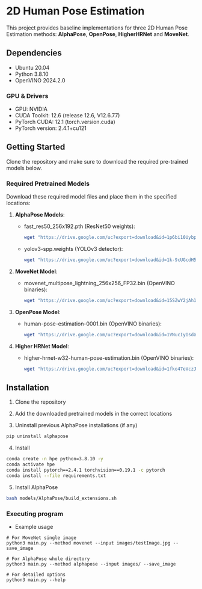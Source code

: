 # 2D Human Pose Estimation

This project provides baseline implementations for three 2D Human Pose Estimation methods: **AlphaPose**, **OpenPose**, **HigherHRNet** and **MoveNet**.

## Dependencies

- Ubuntu 20.04
- Python 3.8.10
- OpenVINO 2024.2.0

### GPU & Drivers
- GPU: NVIDIA
- CUDA Toolkit: 12.6 (release 12.6, V12.6.77)
- PyTorch CUDA: 12.1 (torch.version.cuda)
- PyTorch version: 2.4.1+cu121

##  Getting Started

Clone the repository and make sure to download the required pre-trained models below.

### Required Pretrained Models

Download these required model files and place them in the specified locations:

1. **AlphaPose Models**:
   - fast_res50_256x192.pth (ResNet50 weights):
     ```bash
     wget "https://drive.google.com/uc?export=download&id=1p6bi10UybpUIcq5D2XDsgQRLPJIr2RyI" -O models/AlphaPose/pretrained_models/fast_res50_256x192.pth
     ```
   - yolov3-spp.weights (YOLOv3 detector):
     ```bash
     wget "https://drive.google.com/uc?export=download&id=1k-9cUGcdH5ZFN1NcMvZrO0ApW241tboD" -O models/AlphaPose/detector/yolo/data/yolov3-spp.weights
     ```

2. **MoveNet Model**:
   - movenet_multipose_lightning_256x256_FP32.bin (OpenVINO binaries):
     ```bash
     wget "https://drive.google.com/uc?export=download&id=15SZwY2jAh1KqHwT-YO6_UByOsQD70RSr" -O models/MoveNet/movenet_multipose_lightning_256x256_FP32.bin
     ```

3. **OpenPose Model**:
   - human-pose-estimation-0001.bin (OpenVINO binaries):
     ```bash
     wget "https://drive.google.com/uc?export=download&id=1VNucIyIsdaiw1cYt-JGqBWloVu2TVdsm" -O models/OpenVINO/pretrained_models/intel/human-pose-estimation-0001.bin
     ```

4. **Higher HRNet Model**:
   - higher-hrnet-w32-human-pose-estimation.bin (OpenVINO binaries):
     ```bash
     wget "https://drive.google.com/uc?export=download&id=1fko47eVczJZQb9wWA2X7eQ0TuF4PDXzs" -O models/OpenVINO/pretrained_models/public/FP32/higher-hrnet-w32-human-pose-estimation.bin
     ```

## Installation

1. Clone the repository

2. Add the downloaded pretrained models in the correct locations

3. Uninstall previous AlphaPose installations (if any)
```bash
pip uninstall alphapose
```

4. Install
```bash
conda create -n hpe python=3.8.10 -y
conda activate hpe
conda install pytorch==2.4.1 torchvision==0.19.1 -c pytorch
conda install --file requirements.txt
```

5. Install AlphaPose
```bash
bash models/AlphaPose/build_extensions.sh
```

### Executing program

* Example usage
```
# For MoveNet single image
python3 main.py --method movenet --input images/testImage.jpg --save_image

# For AlphaPose whole directory
python3 main.py --method alphapose --input images/ --save_image

# For detailed options
python3 main.py --help
```
